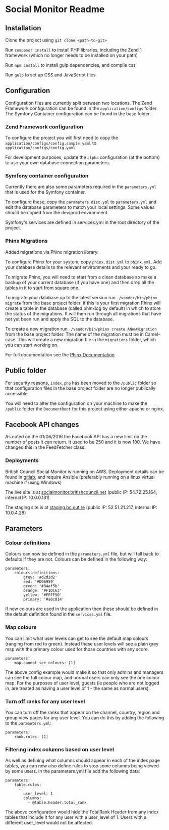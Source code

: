 # Social Monitor Readme

## Installation

Clone the project using `git clone <path-to-git>`

Run `composer install` to install PHP libraries, including the Zend 1 framework (which no longer needs to be installed on your path)

Run `npm install` to install gulp dependencies, and compile css

Run `gulp` to set up CSS and JavaScript files

## Configuration

Configuration files are currently split between two locations. The Zend Framework configuration can be found in the `application/configs` folder. The Symfony Container configuration can be found in the base folder.

### Zend Framework configuration

To configure the project you will first need to copy the `application/configs/config.sample.yaml` to `application/configs/config.yaml`

For development purposes, update the `alpha` configuration (at the bottom) to use your own database connection parameters.

### Symfony container configuration

Currently there are also some parameters required in the `parameters.yml` that is used for the Symfony container.

To configure these, copy the `parameters.dist.yml` to `parameters.yml` and edit the database parameters to match your local settings. Some values should be copied from the dev/prod environment.

Symfony's services are defined in services.yml in the root directory of the project.

### Phinx Migrations

Added migrations via Phinx migration library.

To configure Phinx for your system, copy `phinx.dist.yml` to `phinx.yml`. Add your database details to the relevant environments and your ready to go.

To migrate Phinx, you will need to start from a clean database so make a backup of your current database (if you have one) and then drop all the tables in it to start from square one.

To migrate your database up to the latest version run `./vendor/bin/phinx migrate` from the base project folder. If this is your first migration Phinx will create a table in the database (called phinxlog by default) in which to store the status of the migrations. It will then run through all migrations that have not yet been run and apply the SQL to the database.

To create a new migration run `./vendor/bin/phinx create ANewMigration` from the base project folder. The name of the migration must be in Camel-case. This will create a new migration file in the `migrations` folder, which you can start working on.

For full documentation see the [Phinx Documentation](http://docs.phinx.org/en/latest/)

## Public folder

For security reasons, `index.php` has been moved to the `/public` folder so that configuration files in the base project folder are no longer publically accessible.

You will need to alter the configuration on your machine to make the `/public` folder the `DocumentRoot` for this project using either apache or nginx.

## Facebook API changes

As noted on the 01/06/2016 the Facebook API has a new limit on the number of posts it can return. It used to be 250 and it is now 100. We have changed this in the FeedFetcher class.

### Deployments

British Council Social Monitor is running on AWS. Deployment details can be found in [gitlab](https://gitlab.outlandish.com/social-monitor/social-monitor-infrastructure),
and require Ansible (preferably running on a linux virtual machine if using Windows)

The live site is at [socialmonitor.britishcouncil.net](https://socialmonitor.britishcouncil.net) (public IP: 54.72.25.164, internal IP: 10.0.0.131)

The staging site is at [staging.bc.out.re](https://staging.bc.out.re) (public IP: 52.51.21.217, internal IP: 10.0.4.28)

## Parameters

### Colour definitions

Colours can now be defined in the `parameters.yml` file, but will fall back to defaults if they are not. Colours can be defined in the following way:

```
parameters:
    colours.definitions:
        grey: '#d2d2d2'
        red: '#D06959'
        green: '#84af5b'
        orange: '#F1DC63'
        yellow: '#FFFF50'
        primary: '#a0c814'
```

If new colours are used in the application then these should be defined in the default definition found in the `services.yml` file.

### Map colours

You can limit what user levels can get to see the default map colours (ranging from red to green). Instead these user levels will see a plain grey map with the primary colour used for those countries with any score.

```
parameters:
    map.cannot_see_colours: [1]
```

The above config example would make it so that only admins and managers can see the full colour map, and normal users can only see the one colour map. For the purposes of user level, guests (ie people who are not logged in, are treated as having a user level of 1 - the same as normal users).

### Turn off ranks for any user level

You can turn off the ranks that appear on the channel, country, region and group view pages for any user level. You can do this by adding the following to the `parameters.yml`:

```
parameters:
    rank.rules: [1]
```

### Filtering index columns based on user level

As well as defining what columns should appear in each of the index page tables, you can now also define rules to stop some columns being viewed by some users. In the parameters.yml file add the following data:
```
parameters:
    table.rules:
      -
        user_level: 1
        columns:
          - @table.header.total_rank
```

The above configuration would hide the TotalRank Header from any index tables that include it for any user with a user_level of 1. Users with a different user_level would not be affected.